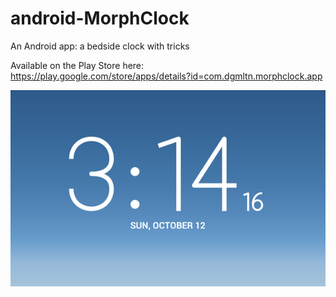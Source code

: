 android-MorphClock
==================

An Android app: a bedside clock with tricks

Available on the Play Store here: https://play.google.com/store/apps/details?id=com.dgmltn.morphclock.app

![screenshot](https://raw.githubusercontent.com/dgmltn/android-MorphClock/master/resources/readme_screenshot.png)
